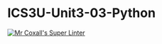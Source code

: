 # ICS3U-Unit3-03-Python

[![Mr Coxall's Super Linter](https://github.com/CristianoSellitto/ICS3U-Unit3-03-Python/workflows/Mr%20Coxall's%20Super%20Linter/badge.svg)](https://github.com/CristianoSellitto/ICS3U-Unit3-03-Python/actions/)
